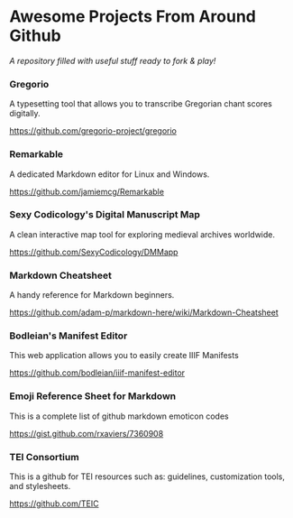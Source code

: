 # Awesome Projects From Around Github
_A repository filled with useful stuff ready to fork & play!_


### Gregorio
A typesetting tool that allows you to transcribe Gregorian chant scores digitally.

https://github.com/gregorio-project/gregorio


### Remarkable
A dedicated Markdown editor for Linux and Windows.

https://github.com/jamiemcg/Remarkable


### Sexy Codicology's Digital Manuscript Map
A clean interactive map tool for exploring medieval archives worldwide.

https://github.com/SexyCodicology/DMMapp


### Markdown Cheatsheet
A handy reference for Markdown beginners.

https://github.com/adam-p/markdown-here/wiki/Markdown-Cheatsheet


### Bodleian's Manifest Editor
This web application allows you to easily create IIIF Manifests

https://github.com/bodleian/iiif-manifest-editor


### Emoji Reference Sheet for Markdown
This is a complete list of github markdown emoticon codes

https://gist.github.com/rxaviers/7360908

### TEI Consortium
This is a github for TEI resources such as: guidelines, customization tools, and stylesheets.

https://github.com/TEIC
